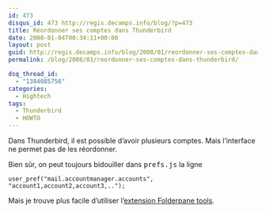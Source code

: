 ```yaml
---
id: 473
disqus_id: 473 http://regis.decamps.info/blog/?p=473
title: Réordonner ses comptes dans Thunderbird
date: 2008-01-04T00:34:11+00:00
layout: post
guid: http://regis.decamps.info/blog/2008/01/reordonner-ses-comptes-dans-thunderbirds/
permalink: /blog/2008/01/reordonner-ses-comptes-dans-thunderbird/

dsq_thread_id:
  - "1384085756"
categories:
  - Hightech
tags:
  - Thunderbird
  - HOWTO
---
```

Dans Thunderbird, il est possible d’avoir plusieurs comptes. Mais l’interface ne permet pas de les réordonner.

Bien sûr, on peut toujours bidouiller dans <tt>prefs.js</tt> la ligne
  
`user_pref("mail.accountmanager.accounts", "account1,account2,account3,..");`

Mais je trouve plus facile d’utiliser l’[extension Folderpane tools](https://addons.mozilla.org/en-US/thunderbird/addon/258).
